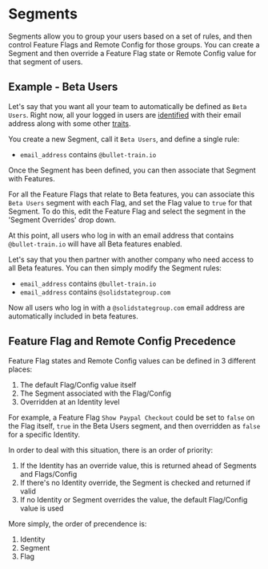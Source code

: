 # Segments

Segments allow you to group your users based on a set of rules, and then control Feature Flags and Remote Config for those groups. You can create a Segment and then override a Feature Flag state or Remote Config value for that segment of users.

## Example - Beta Users

Let's say that you want all your team to automatically be defined as ```Beta Users```. Right now, all your logged in users are [identified](/managing-identities/) with their email address along with some other [traits](/managing-identities/#identity-traits).

You create a new Segment, call it ```Beta Users```, and define a single rule:

- ```email_address``` contains ```@bullet-train.io```

Once the Segment has been defined, you can then associate that Segment with Features. 

For all the Feature Flags that relate to Beta features, you can associate this ```Beta Users``` segment with each Flag, and set the Flag value to ```true``` for that Segment. To do this, edit the Feature Flag and select the segment in the 'Segment Overrides' drop down.

At this point, all users who log in with an email address that contains ```@bullet-train.io``` will have all Beta features enabled.

Let's say that you then partner with another company who need access to all Beta features. You can then simply modify the Segment rules:

- ```email_address``` contains ```@bullet-train.io```
- ```email_address``` contains ```@solidstategroup.com```

Now all users who log in with a ```@solidstategroup.com``` email address are automatically included in beta features. 

## Feature Flag and Remote Config Precedence

Feature Flag states and Remote Config values can be defined in 3 different places:

1. The default Flag/Config value itself
2. The Segment associated with the Flag/Config
3. Overridden at an Identity level

For example, a Feature Flag ```Show Paypal Checkout``` could be set to ```false``` on the Flag itself, ```true``` in the Beta Users segment, and then overridden as ```false``` for a specific Identity. 

In order to deal with this situation, there is an order of priority:

1. If the Identity has an override value, this is returned ahead of Segments and Flags/Config
2. If there's no Identity override, the Segment is checked and returned if valid
3. If no Identity or Segment overrides the value, the default Flag/Config value is used

More simply, the order of precendence is:

1. Identity
2. Segment
3. Flag